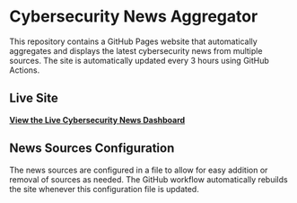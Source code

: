 # Cybersecurity News Aggregator

This repository contains a GitHub Pages website that automatically aggregates and displays the latest cybersecurity news from multiple sources. The site is automatically updated every 3 hours using GitHub Actions.

## Live Site

**[View the Live Cybersecurity News Dashboard](https://ricomanifesto.github.io/SentryDigest/)**

## News Sources Configuration

The news sources are configured in a file to allow for easy addition or removal of sources as needed. The GitHub workflow automatically rebuilds the site whenever this configuration file is updated.
